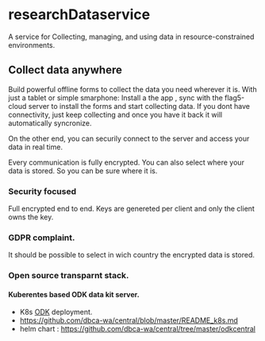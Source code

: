 # researchDataservice

A service for Collecting, managing, and using data in resource-constrained environments.


## Collect data anywhere

Build powerful offline forms to collect the data you need wherever it is.
With just a tablet or simple smarphone: Install a the app , sync with the flag5-cloud server to install the forms and start collecting data. If you dont have connectivity, just keep collecting and once you have it back it will automatically syncronize.

On the other end, you can securily connect to the server and access your data in real time.

Every communication is fully encrypted. You can also select where your data is stored. So you can be sure where it is.



### Security focused

Full encrypted end to end. Keys are genereted per client and only the client owns the key.

### GDPR complaint.

It should be possible to select in wich country the encrypted data is stored.


### Open source transparnt stack.


#### Kuberentes based ODK data kit server.


 - K8s [ODK](https://github.com/getodk) deployment.
 - https://github.com/dbca-wa/central/blob/master/README_k8s.md
 - helm chart : https://github.com/dbca-wa/central/tree/master/odkcentral

